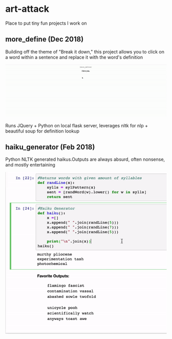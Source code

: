 # art-attack
Place to put tiny fun projects I work on

## more_define (Dec 2018)
Building off the theme of "Break it down," this project allows you to click on a word within a sentence and replace it with the word's definition

![](more_define/more_define.gif)

Runs JQuery + Python on local flask server, leverages nltk for nlp + beautiful soup for definition lookup

## haiku_generator (Feb 2018)
Python NLTK generated haikus.Outputs are always absurd, often nonsense, and mostly entertaining

![](haiku_generator/haiku.gif)
